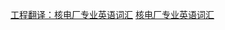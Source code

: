 [工程翻译：核电厂专业英语词汇](http://www.wangluofanyi.com/Article.asp?ClassID=5&id=316)
[核电厂专业英语词汇](http://www.wangluofanyi.com/Article.asp?ClassID=2&id=315)

